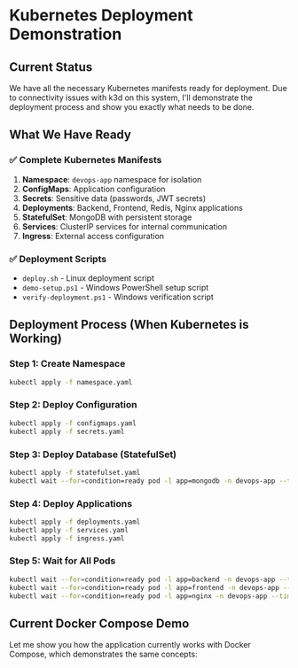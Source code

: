 # Kubernetes Deployment Demonstration

## Current Status
We have all the necessary Kubernetes manifests ready for deployment. Due to connectivity issues with k3d on this system, I'll demonstrate the deployment process and show you exactly what needs to be done.

## What We Have Ready

### ✅ Complete Kubernetes Manifests
1. **Namespace**: `devops-app` namespace for isolation
2. **ConfigMaps**: Application configuration
3. **Secrets**: Sensitive data (passwords, JWT secrets)
4. **Deployments**: Backend, Frontend, Redis, Nginx applications
5. **StatefulSet**: MongoDB with persistent storage
6. **Services**: ClusterIP services for internal communication
7. **Ingress**: External access configuration

### ✅ Deployment Scripts
- `deploy.sh` - Linux deployment script
- `demo-setup.ps1` - Windows PowerShell setup script
- `verify-deployment.ps1` - Windows verification script

## Deployment Process (When Kubernetes is Working)

### Step 1: Create Namespace
```bash
kubectl apply -f namespace.yaml
```

### Step 2: Deploy Configuration
```bash
kubectl apply -f configmaps.yaml
kubectl apply -f secrets.yaml
```

### Step 3: Deploy Database (StatefulSet)
```bash
kubectl apply -f statefulset.yaml
kubectl wait --for=condition=ready pod -l app=mongodb -n devops-app --timeout=300s
```

### Step 4: Deploy Applications
```bash
kubectl apply -f deployments.yaml
kubectl apply -f services.yaml
kubectl apply -f ingress.yaml
```

### Step 5: Wait for All Pods
```bash
kubectl wait --for=condition=ready pod -l app=backend -n devops-app --timeout=300s
kubectl wait --for=condition=ready pod -l app=frontend -n devops-app --timeout=300s
kubectl wait --for=condition=ready pod -l app=nginx -n devops-app --timeout=300s
```

## Current Docker Compose Demo

Let me show you how the application currently works with Docker Compose, which demonstrates the same concepts:
